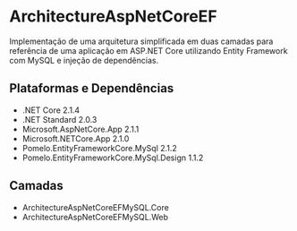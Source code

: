 # ArchitectureAspNetCoreEF
Implementação de uma arquitetura simplificada em duas camadas para referência de uma aplicação em ASP.NET Core utilizando Entity Framework com MySQL e injeção de dependências.

## Plataformas e Dependências
* .NET Core 2.1.4
* .NET Standard 2.0.3
* Microsoft.AspNetCore.App 2.1.1
* Microsoft.NETCore.App 2.1.0
* Pomelo.EntityFrameworkCore.MySql 2.1.2
* Pomelo.EntityFrameworkCore.MySql.Design 1.1.2

## Camadas
* ArchitectureAspNetCoreEFMySQL.Core
* ArchitectureAspNetCoreEFMySQL.Web